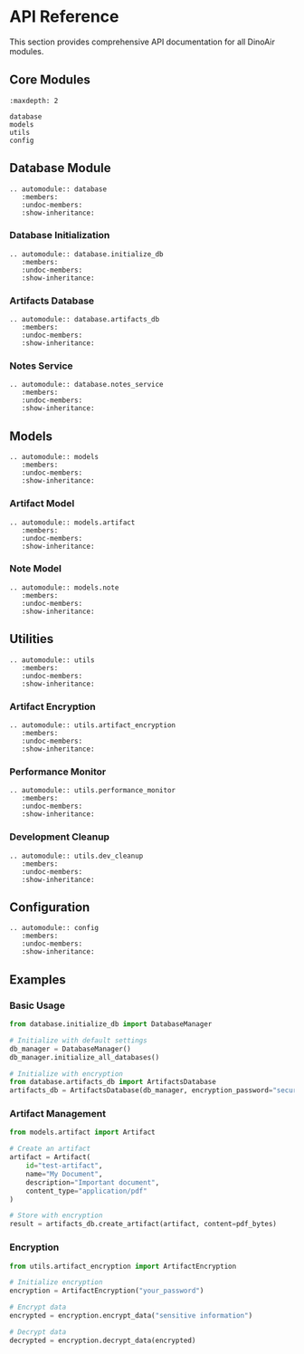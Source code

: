 # API Reference

This section provides comprehensive API documentation for all DinoAir modules.

## Core Modules

```{toctree}
:maxdepth: 2

database
models
utils
config
```

## Database Module

```{eval-rst}
.. automodule:: database
   :members:
   :undoc-members:
   :show-inheritance:
```

### Database Initialization

```{eval-rst}
.. automodule:: database.initialize_db
   :members:
   :undoc-members:
   :show-inheritance:
```

### Artifacts Database

```{eval-rst}
.. automodule:: database.artifacts_db
   :members:
   :undoc-members:
   :show-inheritance:
```

### Notes Service

```{eval-rst}
.. automodule:: database.notes_service
   :members:
   :undoc-members:
   :show-inheritance:
```

## Models

```{eval-rst}
.. automodule:: models
   :members:
   :undoc-members:
   :show-inheritance:
```

### Artifact Model

```{eval-rst}
.. automodule:: models.artifact
   :members:
   :undoc-members:
   :show-inheritance:
```

### Note Model

```{eval-rst}
.. automodule:: models.note
   :members:
   :undoc-members:
   :show-inheritance:
```

## Utilities

```{eval-rst}
.. automodule:: utils
   :members:
   :undoc-members:
   :show-inheritance:
```

### Artifact Encryption

```{eval-rst}
.. automodule:: utils.artifact_encryption
   :members:
   :undoc-members:
   :show-inheritance:
```

### Performance Monitor

```{eval-rst}
.. automodule:: utils.performance_monitor
   :members:
   :undoc-members:
   :show-inheritance:
```

### Development Cleanup

```{eval-rst}
.. automodule:: utils.dev_cleanup
   :members:
   :undoc-members:
   :show-inheritance:
```

## Configuration

```{eval-rst}
.. automodule:: config
   :members:
   :undoc-members:
   :show-inheritance:
```

## Examples

### Basic Usage

```python
from database.initialize_db import DatabaseManager

# Initialize with default settings
db_manager = DatabaseManager()
db_manager.initialize_all_databases()

# Initialize with encryption
from database.artifacts_db import ArtifactsDatabase
artifacts_db = ArtifactsDatabase(db_manager, encryption_password="secure_password")
```

### Artifact Management

```python
from models.artifact import Artifact

# Create an artifact
artifact = Artifact(
    id="test-artifact",
    name="My Document",
    description="Important document",
    content_type="application/pdf"
)

# Store with encryption
result = artifacts_db.create_artifact(artifact, content=pdf_bytes)
```

### Encryption

```python
from utils.artifact_encryption import ArtifactEncryption

# Initialize encryption
encryption = ArtifactEncryption("your_password")

# Encrypt data
encrypted = encryption.encrypt_data("sensitive information")

# Decrypt data
decrypted = encryption.decrypt_data(encrypted)
```
